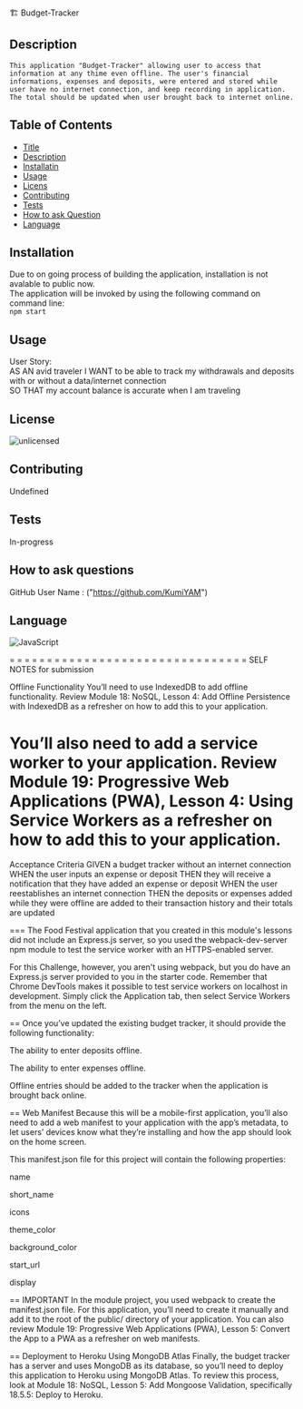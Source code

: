 🏗️ Budget-Tracker
## Description
    This application "Budget-Tracker" allowing user to access that information at any thime even offline. The user's financial informations, expenses and deposits, were entered and stored while user have no internet connection, and keep recording in application. The total should be updated when user brought back to internet online.   

## Table of Contents

- [Title](#title)
- [Description](#description)
- [Installatin](#installation)
- [Usage](#usage)
- [Licens](#license)
- [Contributing](#contributing)
- [Tests](#tests)
- [How to ask Question](#Questions)
- [Language](#language)

## Installation
   Due to on going process of building the application, installation is not avalable to public now.<br/>
   The application will be invoked by using the following command on command line:<br/>
   `npm start`

## Usage
User Story:<br/>
AS AN avid traveler
I WANT to be able to track my withdrawals and deposits with or without a data/internet connection<br/>
SO THAT my account balance is accurate when I am traveling<br/>
## License
![unlicensed](https://img.shields.io/badge/unlicense-%24%7Blicense%7D-green)


## Contributing
Undefined

## Tests
In-progress 

## How to ask questions
GitHub User Name :  ("https://github.com/KumiYAM")

## Language
<!-- ![JavaScript](https://img.shields.io/badge/ -->
![JavaScript](https://img.shields.io/badge/Language-JavaScript-yellow)



= = = = = = = = = = = = = = = = = = = = = = = = = = = = = = = =
SELF NOTES for submission 


Offline Functionality
You’ll need to use IndexedDB to add offline functionality. Review Module 18: NoSQL, Lesson 4: Add Offline Persistence with IndexedDB as a refresher on how to add this to your application.

You’ll also need to add a service worker to your application. Review Module 19: Progressive Web Applications (PWA), Lesson 4: Using Service Workers as a refresher on how to add this to your application.
===
Acceptance Criteria
GIVEN a budget tracker without an internet connection
WHEN the user inputs an expense or deposit
THEN they will receive a notification that they have added an expense or deposit
WHEN the user reestablishes an internet connection
THEN the deposits or expenses added while they were offline are added to their transaction history and their totals are updated

===
The Food Festival application that you created in this module's lessons did not include an Express.js server, so you used the webpack-dev-server npm module to test the service worker with an HTTPS-enabled server.

For this Challenge, however, you aren't using webpack, but you do have an Express.js server provided to you in the starter code. Remember that Chrome DevTools makes it possible to test service workers on localhost in development. Simply click the Application tab, then select Service Workers from the menu on the left.

==
Once you’ve updated the existing budget tracker, it should provide the following functionality:

The ability to enter deposits offline.

The ability to enter expenses offline.

Offline entries should be added to the tracker when the application is brought back online.

==
Web Manifest
Because this will be a mobile-first application, you’ll also need to add a web manifest to your application with the app’s metadata, to let users’ devices know what they’re installing and how the app should look on the home screen.

This manifest.json file for this project will contain the following properties:

name

short_name

icons

theme_color

background_color

start_url

display

==
IMPORTANT
In the module project, you used webpack to create the manifest.json file. For this application, you’ll need to create it manually and add it to the root of the public/ directory of your application. You can also review Module 19: Progressive Web Applications (PWA), Lesson 5: Convert the App to a PWA as a refresher on web manifests.

==
Deployment to Heroku Using MongoDB Atlas
Finally, the budget tracker has a server and uses MongoDB as its database, so you’ll need to deploy this application to Heroku using MongoDB Atlas. To review this process, look at Module 18: NoSQL, Lesson 5: Add Mongoose Validation, specifically 18.5.5: Deploy to Heroku.








